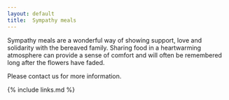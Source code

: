 ```yaml
---
layout: default
title:  Sympathy meals
---
```


Sympathy meals are a wonderful way of showing support, love and solidarity with the bereaved family. Sharing food in a heartwarming atmosphere can provide a sense of comfort and will often be remembered long after the flowers have faded. 


Please contact us for more information.


{% include links.md %}
